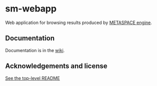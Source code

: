 # sm-webapp

Web application for browsing results produced by [METASPACE engine](../engine).

## Documentation

Documentation is in the [wiki](https://github.com/metaspace2020/metaspace/wiki/Project:-webapp).

## Acknowledgements and license

[See the top-level README](../../README.md#acknowledgements)
